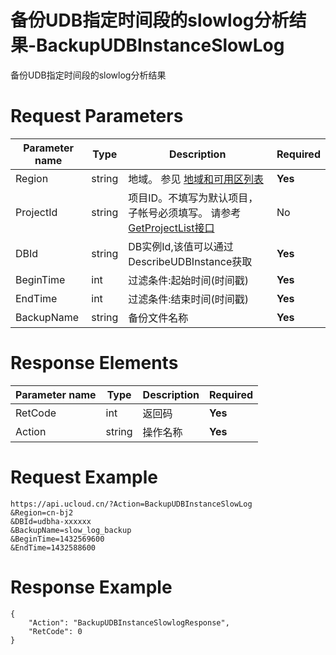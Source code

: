 # 备份UDB指定时间段的slowlog分析结果-BackupUDBInstanceSlowLog

备份UDB指定时间段的slowlog分析结果

# Request Parameters
|Parameter name|Type|Description|Required|
|---|---|---|---|
|Region|string|地域。 参见 [地域和可用区列表](api/summary/regionlist)|**Yes**|
|ProjectId|string|项目ID。不填写为默认项目，子帐号必须填写。 请参考[GetProjectList接口](api/summary/get_project_list)|No|
|DBId|string|DB实例Id,该值可以通过DescribeUDBInstance获取|**Yes**|
|BeginTime|int|过滤条件:起始时间(时间戳)|**Yes**|
|EndTime|int|过滤条件:结束时间(时间戳)|**Yes**|
|BackupName|string|备份文件名称|**Yes**|

# Response Elements
|Parameter name|Type|Description|Required|
|---|---|---|---|
|RetCode|int|返回码|**Yes**|
|Action|string|操作名称|**Yes**|

# Request Example
```
https://api.ucloud.cn/?Action=BackupUDBInstanceSlowLog
&Region=cn-bj2
&DBId=udbha-xxxxxx
&BackupName=slow_log_backup
&BeginTime=1432569600
&EndTime=1432588600
```

# Response Example
```
{
    "Action": "BackupUDBInstanceSlowlogResponse", 
    "RetCode": 0
}
```

